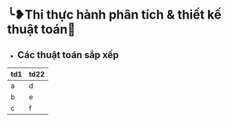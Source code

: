 # ╰❥Thi thực hành phân tích & thiết kế thuật toán💎
* ## Các thuật toán sắp xếp

| td1          |  td22        |
|--------------|--------------|
|a             |d             |
|b             |e             |
|c             |f             |

